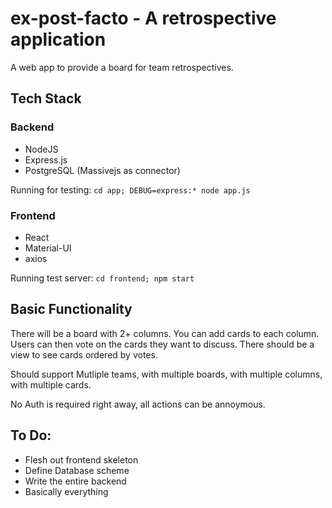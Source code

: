 # ex-post-facto - A retrospective application

A web app to provide a board for team retrospectives.

## Tech Stack

### Backend

- NodeJS
- Express.js
- PostgreSQL (Massivejs as connector)

Running for testing: ``cd app; DEBUG=express:* node app.js``

### Frontend

- React
- Material-UI
- axios

Running test server: ``cd frontend; npm start``

## Basic Functionality

There will be a board with 2+ columns. You can add cards to each column. Users can then vote on the cards they want to discuss. There should be a view to see cards ordered by votes.

Should support Mutliple teams, with multiple boards, with multiple columns, with multiple cards.

No Auth is required right away, all actions can be annoymous.

## To Do:

- Flesh out frontend skeleton
- Define Database scheme
- Write the entire backend
- Basically everything

